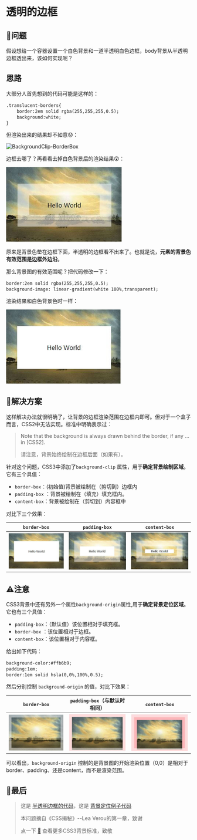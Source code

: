 透明的边框
===

🤔问题
---
假设想给一个容器设置一个白色背景和一道半透明白色边框，body背景从半透明边框透出来，该如何实现呢？

思路
---

大部分人首先想到的代码可能是这样的：

```
.translucent-borders{
    border:2em solid rgba(255,255,255,0.5);
    background:white;
}
```

但渲染出来的结果却不如意😟：

![BackgroundClip-BorderBox](/images/BackgroundClip-BorderBox.JPG)

边框去哪了？再看看去掉白色背景后的渲染结果😲：

![NoBackgroundColor](./images/NoBackgroundColor.JPG)

原来是背景色垫在边框下面，半透明的边框看不出来了。也就是说，**元素的背景色有效范围是边框外边沿**。

那么背景图的有效范围呢？把代码修改一下：

```
border:2em solid rgba(255,255,255,0.5);
background-image: linear-gradient(white 100%,transparent);
```
渲染结果和白色背景色时一样：

![BackgroundClip-BorderBox](./images/BackgroundClip-BorderBox.JPG)

🎉解决方案
---

这样解决办法就很明确了，让背景的边框渲染范围在边框内即可。但对于一个盒子而言，CSS2中无法实现。标准中明确表示过：

> Note that the background is always drawn behind the border, if any ... in [CSS2].
>
> 请注意，背景始终绘制在边框后面（如果有）。

针对这个问题，CSS3中添加了`background-clip` 属性，用于**确定背景绘制区域**。它有三个具值：
- `border-box`：(初始值)背景被绘制在（剪切到）边框内
- `padding-box` ：背景被绘制在（填充）填充框内。
- `content-box`：背景被绘制在（剪切到）内容框中

对比下三个效果：

|`border-box`|`padding-box`|`content-box`|
|:-:|:-:|:-:|
|![](./images/BackgroundClip-BorderBox.JPG)|![透明边框2](./images/BackgroundClip-PaddingBox.JPG)|![透明边框4](./images/BackgroundClip-ContentBox.JPG)|

⚠注意
---

CSS3背景中还有另外一个属性`background-origin`属性,用于**确定背景定位区域**。它也有三个具值：
- `padding-box`：（默认值）该位置相对于填充框。
- `border-box` ：该位置相对于边框。
- `content-box`：该位置相对于内容框。

给出如下代码：

```
background-color:#ffb6b9;
padding:1em;
border:1em solid hsla(0,0%,100%,0.5);
```

然后分别控制 `background-origin` 的值，对比下效果：

|`border-box`|`padding-box`（与默认时相同）|`content-box`|
|:-:|:-:|:-:|
|![](./images/BackgroundOrigin-BorderBox.JPG)|![透明边框2](./images/BackgroundOrigin-PaddingBox.JPG)|![透明边框4](./images/BackgroundOrigin-ContentBox.JPG)|

可以看出，`background-origin` 控制的是背景图的开始渲染位置（0,0）是相对于border、padding、还是content，而不是渲染范围。

🌵最后
---
> 这是 [半透明边框的代码](http://dabblet.com/gist/e70120a954256dcdd899566c7333752e)，这是 [背景定位例子代码](http://dabblet.com/gist/cd1ffbf4feb5cfc850fbe1cede1af118)
> 
> 本问题摘自《CSS揭秘》--Lea Verou的第一章，致谢
> 
> 点一下 [📖](https://www.w3.org/TR/css-backgrounds-3) 查看更多CSS3背景标准，致敬
